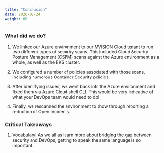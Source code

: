 ```yaml
---
title: "Conclusion"
date: 2020-02-24
weight: 60
---
```


### What did we do? ###

1. We linked our Azure environment to our MVISION Cloud tenant to run two different types of security scans. This included Cloud Security Posture Management (CSPM) scans against the Azure environment as a whole, as well as the EKS cluster. 

2. We configured a number of policies associated with those scans, including numerous Container Security policies.

3. After identifying issues, we went back into the Azure environment and fixed them via Azure Cloud shell CLI. This would be very indicative of what your DevOps team would need to do!

4. Finally, we rescanned the environment to show through reporting a reduction of Open incidents.


### Critical Takeaways ###

1. Vocabulary! As we all as learn more about bridging the gap between security and DevOps, getting to speak the same language is so important.


